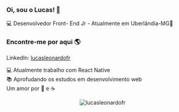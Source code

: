 ### Oi, sou o Lucas! 👋
💻 Desenvolvedor Front- End Jr - Atualmente em Uberlândia-MG🏡 
### Encontre-me por aqui 🌎
<p>LinkedIn: <a href="https://www.linkedin.com/in/lucasleonardofr/">lucasleonardofr</a></p>


💻 Atualmente trabalho com React Native<br>
📚 Aprofudando os estudos em desenvolvimento web<br>
Um amor por :pizza: e :coffee:

<p align="center"> <img src="https://github-readme-stats.vercel.app/api?username=lucasleonardofr&show_icons=true" alt="lucasleonardofr" /> </p>



